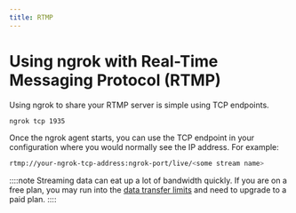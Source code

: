 ```yaml
---
title: RTMP
---
```


# Using ngrok with Real-Time Messaging Protocol (RTMP)

Using ngrok to share your RTMP server is simple using TCP endpoints.

```bash
ngrok tcp 1935
```

Once the ngrok agent starts, you can use the TCP endpoint in your configuration where you would normally see the IP address. For example:

```bash
rtmp://your-ngrok-tcp-address:ngrok-port/live/<some stream name>
```

::::note
Streaming data can eat up a lot of bandwidth quickly. If you are on a free plan, you may run into the [data transfer limits](/pricing-limits/free-plan-limits#data-transfer-out) and need to upgrade to a paid plan.
::::
